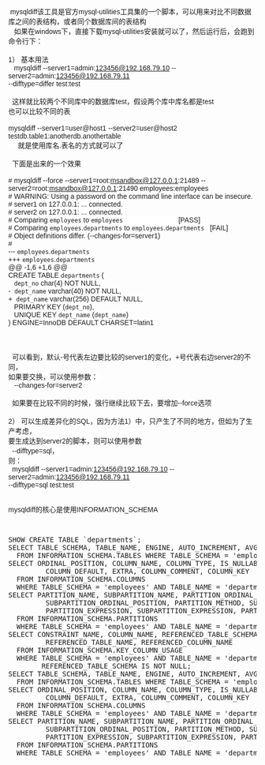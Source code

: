 <span style="font-family:Helvetica, Tahoma, Arial, sans-serif;font-size:14px;white-space:normal;background-color:#FFFFFF;">&nbsp;mysqldiff该工具是官方mysql-utilities工具集的一个脚本，可以用来对比不同数据库之间的表结构，或者同个数据库间的表结构&nbsp;</span><br style="font-family:Helvetica, Tahoma, Arial, sans-serif;font-size:14px;white-space:normal;background-color:#FFFFFF;" />
<span style="font-family:Helvetica, Tahoma, Arial, sans-serif;font-size:14px;white-space:normal;background-color:#FFFFFF;">&nbsp;&nbsp; 如果在windows下，直接下载mysql-utilities安装就可以了，然后运行后，会跑到命令行下：&nbsp;</span><br style="font-family:Helvetica, Tahoma, Arial, sans-serif;font-size:14px;white-space:normal;background-color:#FFFFFF;" />
<br style="font-family:Helvetica, Tahoma, Arial, sans-serif;font-size:14px;white-space:normal;background-color:#FFFFFF;" />
<span style="font-family:Helvetica, Tahoma, Arial, sans-serif;font-size:14px;white-space:normal;background-color:#FFFFFF;">1） 基本用法&nbsp;</span><br style="font-family:Helvetica, Tahoma, Arial, sans-serif;font-size:14px;white-space:normal;background-color:#FFFFFF;" />
<span style="font-family:Helvetica, Tahoma, Arial, sans-serif;font-size:14px;white-space:normal;background-color:#FFFFFF;">&nbsp;&nbsp; mysqldiff --server1=admin:123456@192.168.79.10 --server2=admin:123456@192.168.79.11&nbsp;</span><br style="font-family:Helvetica, Tahoma, Arial, sans-serif;font-size:14px;white-space:normal;background-color:#FFFFFF;" />
<span style="font-family:Helvetica, Tahoma, Arial, sans-serif;font-size:14px;white-space:normal;background-color:#FFFFFF;">--difftype=differ test:test&nbsp;</span><br style="font-family:Helvetica, Tahoma, Arial, sans-serif;font-size:14px;white-space:normal;background-color:#FFFFFF;" />
<br style="font-family:Helvetica, Tahoma, Arial, sans-serif;font-size:14px;white-space:normal;background-color:#FFFFFF;" />
<span style="font-family:Helvetica, Tahoma, Arial, sans-serif;font-size:14px;white-space:normal;background-color:#FFFFFF;">&nbsp; 这样就比较两个不同库中的数据库test，假设两个库中库名都是test&nbsp;</span><br style="font-family:Helvetica, Tahoma, Arial, sans-serif;font-size:14px;white-space:normal;background-color:#FFFFFF;" />
<span style="font-family:Helvetica, Tahoma, Arial, sans-serif;font-size:14px;white-space:normal;background-color:#FFFFFF;">也可以比较不同的表&nbsp;</span><br style="font-family:Helvetica, Tahoma, Arial, sans-serif;font-size:14px;white-space:normal;background-color:#FFFFFF;" />
<br style="font-family:Helvetica, Tahoma, Arial, sans-serif;font-size:14px;white-space:normal;background-color:#FFFFFF;" />
<span style="font-family:Helvetica, Tahoma, Arial, sans-serif;font-size:14px;white-space:normal;background-color:#FFFFFF;">mysqldiff --server1=user@host1 --server2=user@host2 testdb.table1:anotherdb.anothertable&nbsp;</span><br style="font-family:Helvetica, Tahoma, Arial, sans-serif;font-size:14px;white-space:normal;background-color:#FFFFFF;" />
<span style="font-family:Helvetica, Tahoma, Arial, sans-serif;font-size:14px;white-space:normal;background-color:#FFFFFF;">&nbsp;&nbsp;&nbsp;&nbsp; 就是使用库名.表名的方式就可以了&nbsp;</span><br style="font-family:Helvetica, Tahoma, Arial, sans-serif;font-size:14px;white-space:normal;background-color:#FFFFFF;" />
<br style="font-family:Helvetica, Tahoma, Arial, sans-serif;font-size:14px;white-space:normal;background-color:#FFFFFF;" />
<span style="font-family:Helvetica, Tahoma, Arial, sans-serif;font-size:14px;white-space:normal;background-color:#FFFFFF;">&nbsp; 下面是出来的一个效果&nbsp;</span><br style="font-family:Helvetica, Tahoma, Arial, sans-serif;font-size:14px;white-space:normal;background-color:#FFFFFF;" />
<br style="font-family:Helvetica, Tahoma, Arial, sans-serif;font-size:14px;white-space:normal;background-color:#FFFFFF;" />
<span style="font-family:Helvetica, Tahoma, Arial, sans-serif;font-size:14px;white-space:normal;background-color:#FFFFFF;"># mysqldiff --force --server1=root:msandbox@127.0.0.1:21489 --server2=root:msandbox@127.0.0.1:21490 employees:employees&nbsp;</span><br style="font-family:Helvetica, Tahoma, Arial, sans-serif;font-size:14px;white-space:normal;background-color:#FFFFFF;" />
<span style="font-family:Helvetica, Tahoma, Arial, sans-serif;font-size:14px;white-space:normal;background-color:#FFFFFF;"># WARNING: Using a password on the command line interface can be insecure.&nbsp;</span><br style="font-family:Helvetica, Tahoma, Arial, sans-serif;font-size:14px;white-space:normal;background-color:#FFFFFF;" />
<span style="font-family:Helvetica, Tahoma, Arial, sans-serif;font-size:14px;white-space:normal;background-color:#FFFFFF;"># server1 on 127.0.0.1: ... connected.&nbsp;</span><br style="font-family:Helvetica, Tahoma, Arial, sans-serif;font-size:14px;white-space:normal;background-color:#FFFFFF;" />
<span style="font-family:Helvetica, Tahoma, Arial, sans-serif;font-size:14px;white-space:normal;background-color:#FFFFFF;"># server2 on 127.0.0.1: ... connected.&nbsp;</span><br style="font-family:Helvetica, Tahoma, Arial, sans-serif;font-size:14px;white-space:normal;background-color:#FFFFFF;" />
<span style="font-family:Helvetica, Tahoma, Arial, sans-serif;font-size:14px;white-space:normal;background-color:#FFFFFF;"># Comparing `employees` to `employees`&nbsp;&nbsp;&nbsp;&nbsp;&nbsp;&nbsp;&nbsp;&nbsp;&nbsp;&nbsp;&nbsp;&nbsp;&nbsp;&nbsp;&nbsp;&nbsp;&nbsp;&nbsp;&nbsp;&nbsp;&nbsp;&nbsp;&nbsp;&nbsp;&nbsp;&nbsp;&nbsp;&nbsp; [PASS]&nbsp;</span><br style="font-family:Helvetica, Tahoma, Arial, sans-serif;font-size:14px;white-space:normal;background-color:#FFFFFF;" />
<span style="font-family:Helvetica, Tahoma, Arial, sans-serif;font-size:14px;white-space:normal;background-color:#FFFFFF;"># Comparing `employees`.`departments` to `employees`.`departments`&nbsp;&nbsp; [FAIL]&nbsp;</span><br style="font-family:Helvetica, Tahoma, Arial, sans-serif;font-size:14px;white-space:normal;background-color:#FFFFFF;" />
<span style="font-family:Helvetica, Tahoma, Arial, sans-serif;font-size:14px;white-space:normal;background-color:#FFFFFF;"># Object definitions differ. (--changes-for=server1)&nbsp;</span><br style="font-family:Helvetica, Tahoma, Arial, sans-serif;font-size:14px;white-space:normal;background-color:#FFFFFF;" />
<span style="font-family:Helvetica, Tahoma, Arial, sans-serif;font-size:14px;white-space:normal;background-color:#FFFFFF;">#&nbsp;</span><br style="font-family:Helvetica, Tahoma, Arial, sans-serif;font-size:14px;white-space:normal;background-color:#FFFFFF;" />
<span style="font-family:Helvetica, Tahoma, Arial, sans-serif;font-size:14px;white-space:normal;background-color:#FFFFFF;">--- `employees`.`departments`&nbsp;</span><br style="font-family:Helvetica, Tahoma, Arial, sans-serif;font-size:14px;white-space:normal;background-color:#FFFFFF;" />
<span style="font-family:Helvetica, Tahoma, Arial, sans-serif;font-size:14px;white-space:normal;background-color:#FFFFFF;">+++ `employees`.`departments`&nbsp;</span><br style="font-family:Helvetica, Tahoma, Arial, sans-serif;font-size:14px;white-space:normal;background-color:#FFFFFF;" />
<span style="font-family:Helvetica, Tahoma, Arial, sans-serif;font-size:14px;white-space:normal;background-color:#FFFFFF;">@@ -1,6 +1,6 @@&nbsp;</span><br style="font-family:Helvetica, Tahoma, Arial, sans-serif;font-size:14px;white-space:normal;background-color:#FFFFFF;" />
<span style="font-family:Helvetica, Tahoma, Arial, sans-serif;font-size:14px;white-space:normal;background-color:#FFFFFF;">CREATE TABLE `departments` (&nbsp;</span><br style="font-family:Helvetica, Tahoma, Arial, sans-serif;font-size:14px;white-space:normal;background-color:#FFFFFF;" />
<span style="font-family:Helvetica, Tahoma, Arial, sans-serif;font-size:14px;white-space:normal;background-color:#FFFFFF;">&nbsp;&nbsp; `dept_no` char(4) NOT NULL,&nbsp;</span><br style="font-family:Helvetica, Tahoma, Arial, sans-serif;font-size:14px;white-space:normal;background-color:#FFFFFF;" />
<span style="font-family:Helvetica, Tahoma, Arial, sans-serif;font-size:14px;white-space:normal;background-color:#FFFFFF;">-&nbsp; `dept_name` varchar(40) NOT NULL,&nbsp;</span><br style="font-family:Helvetica, Tahoma, Arial, sans-serif;font-size:14px;white-space:normal;background-color:#FFFFFF;" />
<span style="font-family:Helvetica, Tahoma, Arial, sans-serif;font-size:14px;white-space:normal;background-color:#FFFFFF;">+&nbsp; `dept_name` varchar(256) DEFAULT NULL,&nbsp;</span><br style="font-family:Helvetica, Tahoma, Arial, sans-serif;font-size:14px;white-space:normal;background-color:#FFFFFF;" />
<span style="font-family:Helvetica, Tahoma, Arial, sans-serif;font-size:14px;white-space:normal;background-color:#FFFFFF;">&nbsp;&nbsp; PRIMARY KEY (`dept_no`),&nbsp;</span><br style="font-family:Helvetica, Tahoma, Arial, sans-serif;font-size:14px;white-space:normal;background-color:#FFFFFF;" />
<span style="font-family:Helvetica, Tahoma, Arial, sans-serif;font-size:14px;white-space:normal;background-color:#FFFFFF;">&nbsp;&nbsp; UNIQUE KEY `dept_name` (`dept_name`)&nbsp;</span><br style="font-family:Helvetica, Tahoma, Arial, sans-serif;font-size:14px;white-space:normal;background-color:#FFFFFF;" />
<span style="font-family:Helvetica, Tahoma, Arial, sans-serif;font-size:14px;white-space:normal;background-color:#FFFFFF;">) ENGINE=InnoDB DEFAULT CHARSET=latin1&nbsp;</span><br style="font-family:Helvetica, Tahoma, Arial, sans-serif;font-size:14px;white-space:normal;background-color:#FFFFFF;" />
<br style="font-family:Helvetica, Tahoma, Arial, sans-serif;font-size:14px;white-space:normal;background-color:#FFFFFF;" />
<br style="font-family:Helvetica, Tahoma, Arial, sans-serif;font-size:14px;white-space:normal;background-color:#FFFFFF;" />
<br style="font-family:Helvetica, Tahoma, Arial, sans-serif;font-size:14px;white-space:normal;background-color:#FFFFFF;" />
<span style="font-family:Helvetica, Tahoma, Arial, sans-serif;font-size:14px;white-space:normal;background-color:#FFFFFF;">&nbsp; 可以看到，默认-号代表左边要比较的server1的变化，+号代表右边server2的不同，&nbsp;</span><br style="font-family:Helvetica, Tahoma, Arial, sans-serif;font-size:14px;white-space:normal;background-color:#FFFFFF;" />
<span style="font-family:Helvetica, Tahoma, Arial, sans-serif;font-size:14px;white-space:normal;background-color:#FFFFFF;">如果要交换，可以使用参数：&nbsp;</span><br style="font-family:Helvetica, Tahoma, Arial, sans-serif;font-size:14px;white-space:normal;background-color:#FFFFFF;" />
<span style="font-family:Helvetica, Tahoma, Arial, sans-serif;font-size:14px;white-space:normal;background-color:#FFFFFF;">&nbsp;&nbsp;&nbsp;<span style="font-family:Helvetica, Tahoma, Arial, sans-serif;font-size:14px;white-space:normal;background-color:#FFFFFF;">--</span>changes-for=server2&nbsp;</span><br style="font-family:Helvetica, Tahoma, Arial, sans-serif;font-size:14px;white-space:normal;background-color:#FFFFFF;" />
<br style="font-family:Helvetica, Tahoma, Arial, sans-serif;font-size:14px;white-space:normal;background-color:#FFFFFF;" />
<span style="font-family:Helvetica, Tahoma, Arial, sans-serif;font-size:14px;white-space:normal;background-color:#FFFFFF;">&nbsp; 如果要在比较不同的时候，强行继续比较下去，要增加--force选项&nbsp;</span><br style="font-family:Helvetica, Tahoma, Arial, sans-serif;font-size:14px;white-space:normal;background-color:#FFFFFF;" />
<br style="font-family:Helvetica, Tahoma, Arial, sans-serif;font-size:14px;white-space:normal;background-color:#FFFFFF;" />
<span style="font-family:Helvetica, Tahoma, Arial, sans-serif;font-size:14px;white-space:normal;background-color:#FFFFFF;">2） 可以生成差异化的SQL，因为方法1）中，只产生了不同的地方，但如为了生产考虑，&nbsp;</span><br style="font-family:Helvetica, Tahoma, Arial, sans-serif;font-size:14px;white-space:normal;background-color:#FFFFFF;" />
<span style="font-family:Helvetica, Tahoma, Arial, sans-serif;font-size:14px;white-space:normal;background-color:#FFFFFF;">要生成达到server2的脚本，则可以使用参数&nbsp;</span><br style="font-family:Helvetica, Tahoma, Arial, sans-serif;font-size:14px;white-space:normal;background-color:#FFFFFF;" />
<span style="font-family:Helvetica, Tahoma, Arial, sans-serif;font-size:14px;white-space:normal;background-color:#FFFFFF;">&nbsp; --difftype=sql，&nbsp;</span><br style="font-family:Helvetica, Tahoma, Arial, sans-serif;font-size:14px;white-space:normal;background-color:#FFFFFF;" />
<span style="font-family:Helvetica, Tahoma, Arial, sans-serif;font-size:14px;white-space:normal;background-color:#FFFFFF;">则：&nbsp;</span><br style="font-family:Helvetica, Tahoma, Arial, sans-serif;font-size:14px;white-space:normal;background-color:#FFFFFF;" />
<span style="font-family:Helvetica, Tahoma, Arial, sans-serif;font-size:14px;white-space:normal;background-color:#FFFFFF;">&nbsp; mysqldiff --server1=admin:123456@192.168.79.10 --server2=admin:123456@192.168.79.11&nbsp;</span><br style="font-family:Helvetica, Tahoma, Arial, sans-serif;font-size:14px;white-space:normal;background-color:#FFFFFF;" />
<span style="font-family:Helvetica, Tahoma, Arial, sans-serif;font-size:14px;white-space:normal;background-color:#FFFFFF;">--difftype=sql test:test&nbsp;</span><br style="font-family:Helvetica, Tahoma, Arial, sans-serif;font-size:14px;white-space:normal;background-color:#FFFFFF;" />
<br style="font-family:Helvetica, Tahoma, Arial, sans-serif;font-size:14px;white-space:normal;background-color:#FFFFFF;" />
<p>
	<span style="font-family:Helvetica, Tahoma, Arial, sans-serif;font-size:14px;white-space:normal;background-color:#FFFFFF;">mysqldiff的核心是使用INFORMATION_SCHEMA&nbsp;</span> 
</p>
<p>
	<span style="font-family:Helvetica, Tahoma, Arial, sans-serif;font-size:14px;white-space:normal;background-color:#FFFFFF;"><br />
</span> 
</p>
<p>
	<span style="font-family:Helvetica, Tahoma, Arial, sans-serif;font-size:14px;white-space:normal;background-color:#FFFFFF;"> </span>
</p>
<pre class="prettyprint lang-js linenums">SHOW CREATE TABLE `departments`;  
SELECT TABLE_SCHEMA, TABLE_NAME, ENGINE, AUTO_INCREMENT, AVG_ROW_LENGTH, CHECKSUM, TABLE_COLLATION, TABLE_COMMENT, ROW_FORMAT, CREATE_OPTIONS  
  FROM INFORMATION_SCHEMA.TABLES WHERE TABLE_SCHEMA = 'employees' AND TABLE_NAME = 'departments';  
SELECT ORDINAL_POSITION, COLUMN_NAME, COLUMN_TYPE, IS_NULLABLE,  
         COLUMN_DEFAULT, EXTRA, COLUMN_COMMENT, COLUMN_KEY  
  FROM INFORMATION_SCHEMA.COLUMNS  
  WHERE TABLE_SCHEMA = 'employees' AND TABLE_NAME = 'departments';  
SELECT PARTITION_NAME, SUBPARTITION_NAME, PARTITION_ORDINAL_POSITION,  
         SUBPARTITION_ORDINAL_POSITION, PARTITION_METHOD, SUBPARTITION_METHOD,  
         PARTITION_EXPRESSION, SUBPARTITION_EXPRESSION, PARTITION_DESCRIPTION  
  FROM INFORMATION_SCHEMA.PARTITIONS  
  WHERE TABLE_SCHEMA = 'employees' AND TABLE_NAME = 'departments';  
SELECT CONSTRAINT_NAME, COLUMN_NAME, REFERENCED_TABLE_SCHEMA,  
         REFERENCED_TABLE_NAME, REFERENCED_COLUMN_NAME  
  FROM INFORMATION_SCHEMA.KEY_COLUMN_USAGE  
  WHERE TABLE_SCHEMA = 'employees' AND TABLE_NAME = 'departments' AND  
        REFERENCED_TABLE_SCHEMA IS NOT NULL;  
SELECT TABLE_SCHEMA, TABLE_NAME, ENGINE, AUTO_INCREMENT, AVG_ROW_LENGTH, CHECKSUM, TABLE_COLLATION, TABLE_COMMENT, ROW_FORMAT, CREATE_OPTIONS  
  FROM INFORMATION_SCHEMA.TABLES WHERE TABLE_SCHEMA = 'employees' AND TABLE_NAME = 'departments';  
SELECT ORDINAL_POSITION, COLUMN_NAME, COLUMN_TYPE, IS_NULLABLE,  
         COLUMN_DEFAULT, EXTRA, COLUMN_COMMENT, COLUMN_KEY  
  FROM INFORMATION_SCHEMA.COLUMNS  
  WHERE TABLE_SCHEMA = 'employees' AND TABLE_NAME = 'departments';  
SELECT PARTITION_NAME, SUBPARTITION_NAME, PARTITION_ORDINAL_POSITION,  
         SUBPARTITION_ORDINAL_POSITION, PARTITION_METHOD, SUBPARTITION_METHOD,  
         PARTITION_EXPRESSION, SUBPARTITION_EXPRESSION, PARTITION_DESCRIPTION  
  FROM INFORMATION_SCHEMA.PARTITIONS  
  WHERE TABLE_SCHEMA = 'employees' AND TABLE_NAME = 'departments';  </pre>
<br />
<p>
	<br />
</p>